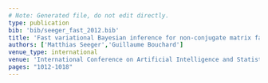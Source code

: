 ```yaml
---
# Note: Generated file, do not edit directly.
type: publication
bib: 'bib/seeger_fast_2012.bib'
title: 'Fast variational Bayesian inference for non-conjugate matrix factorization models'
authors: ['Matthias Seeger','Guillaume Bouchard']
venue_type: international
venue: 'International Conference on Artificial Intelligence and Statistics'
pages: "1012-1018"
---
```

